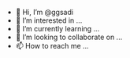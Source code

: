 - 👋 Hi, I’m @ggsadi
- 👀 I’m interested in ...
- 🌱 I’m currently learning ...
- 💞️ I’m looking to collaborate on ...
- 📫 How to reach me ...

<!---
ggsadi/ggsadi is a ✨ special ✨ repository because its `README.md` (this file) appears on your GitHub profile.
You can click the Preview link to take a look at your changes.
--->
